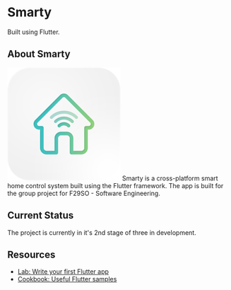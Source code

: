 # Smarty

Built using Flutter.

## About Smarty
<img alt="Smarty App Logo" src="assets/App_Icon_Smarty.png" width="256" height="256" title="Smarty App Logo">
Smarty is a cross-platform smart home control system built using the Flutter framework. The app is
built for the group project for F29SO - Software Engineering.

## Current Status

The project is currently in it's 2nd stage of three in development.

## Resources
- [Lab: Write your first Flutter app](https://flutter.dev/docs/get-started/codelab)
- [Cookbook: Useful Flutter samples](https://flutter.dev/docs/cookbook)
